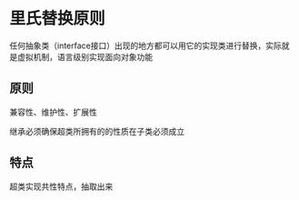 # 里氏替换原则

任何抽象类（interface接口）出现的地方都可以用它的实现类进行替换，实际就是虚拟机制，语言级别实现面向对象功能
## 原则
兼容性、维护性、扩展性

继承必须确保超类所拥有的的性质在子类必须成立
## 特点
超类实现共性特点，抽取出来